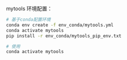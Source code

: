 
mytools 环境配置：

```bash
# 基于conda配置环境
conda env create -f env_conda/mytools.yml
conda activate mytools
pip install -r env_conda/mytools_pip_env.txt

# 使用
conda activate mytools
```